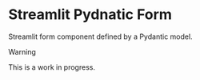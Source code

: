 # Streamlit Pydnatic Form

Streamlit form component defined by a Pydantic model.

> [!WARNING]
> This is a work in progress.
